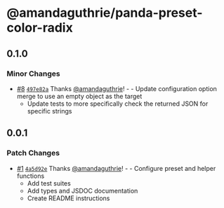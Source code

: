 # @amandaguthrie/panda-preset-color-radix

## 0.1.0

### Minor Changes

- [#8](https://github.com/amandaguthrie/panda-css-presets/pull/8) [`497e82a`](https://github.com/amandaguthrie/panda-css-presets/commit/497e82a226307bf93fa0b141066a4054f46f2c4e) Thanks [@amandaguthrie](https://github.com/amandaguthrie)! - - Update configuration option merge to use an empty object as the target
  - Update tests to more specifically check the returned JSON for specific strings

## 0.0.1

### Patch Changes

- [#1](https://github.com/amandaguthrie/panda-css-presets/pull/1) [`4a5d92e`](https://github.com/amandaguthrie/panda-css-presets/commit/4a5d92e3a392a6dc2df00445aba5df1c85359d67) Thanks [@amandaguthrie](https://github.com/amandaguthrie)! - - Configure preset and helper functions
  - Add test suites
  - Add types and JSDOC documentation
  - Create README instructions
